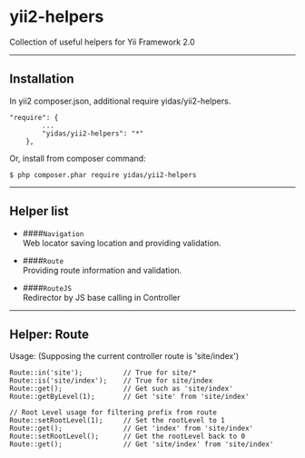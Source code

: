 # yii2-helpers

Collection of useful helpers for Yii Framework 2.0

---

## Installation

In yii2 composer.json, additional require yidas/yii2-helpers.
```
"require": {
        ...
        "yidas/yii2-helpers": "*"
    },
```

Or, install from composer command:
```
$ php composer.phar require yidas/yii2-helpers
```

---

## Helper list

- ####`Navigation`  
  Web locator saving location and providing validation.

- ####`Route`  
  Providing route information and validation.

- ####`RouteJS`  
  Redirector by JS base calling in Controller
  
---

## Helper: Route

Usage: (Supposing the current controller route is 'site/index')

```
Route::in('site');          // True for site/*
Route::is('site/index');    // True for site/index
Route::get();               // Get such as 'site/index'
Route::getByLevel(1);       // Get 'site' from 'site/index'

// Root Level usage for filtering prefix from route
Route::setRootLevel(1);     // Set the rootLevel to 1
Route::get();               // Get 'index' from 'site/index' 
Route::setRootLevel();      // Get the rootLevel back to 0
Route::get();               // Get 'site/index' from 'site/index'
```
